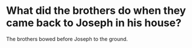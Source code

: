 # What did the brothers do when they came back to Joseph in his house?

The brothers bowed before Joseph to the ground.
